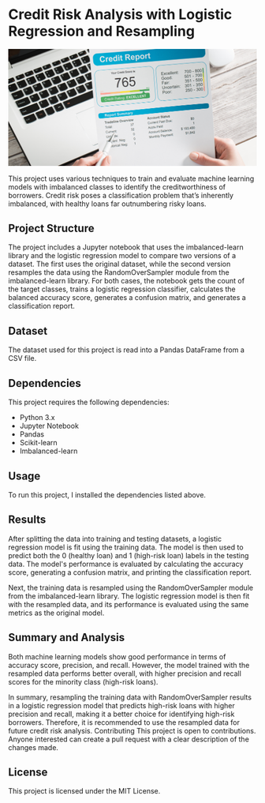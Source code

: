 
# Credit Risk Analysis with Logistic Regression and Resampling

![Alt text](Images/12-5-challenge-image.png)

This project uses various techniques to train and evaluate machine learning models with imbalanced classes to identify the creditworthiness of borrowers. Credit risk poses a classification problem that’s inherently imbalanced, with healthy loans far outnumbering risky loans.

## Project Structure
The project includes a Jupyter notebook that uses the imbalanced-learn library and the logistic regression model to compare two versions of a dataset. The first uses the original dataset, while the second version resamples the data using the RandomOverSampler module from the imbalanced-learn library. For both cases, the notebook gets the count of the target classes, trains a logistic regression classifier, calculates the balanced accuracy score, generates a confusion matrix, and generates a classification report.

## Dataset
The dataset used for this project is read into a Pandas DataFrame from a CSV file.

## Dependencies
This project requires the following dependencies:

- Python 3.x
- Jupyter Notebook
- Pandas
- Scikit-learn
- Imbalanced-learn

## Usage
To run this project, I installed the dependencies listed above.

## Results
After splitting the data into training and testing datasets, a logistic regression model is fit using the training data. The model is then used to predict both the 0 (healthy loan) and 1 (high-risk loan) labels in the testing data. The model's performance is evaluated by calculating the accuracy score, generating a confusion matrix, and printing the classification report.

Next, the training data is resampled using the RandomOverSampler module from the imbalanced-learn library. The logistic regression model is then fit with the resampled data, and its performance is evaluated using the same metrics as the original model.

## Summary and Analysis
Both machine learning models show good performance in terms of accuracy score, precision, and recall. However, the model trained with the resampled data performs better overall, with higher precision and recall scores for the minority class (high-risk loans).

In summary, resampling the training data with RandomOverSampler results in a logistic regression model that predicts high-risk loans with higher precision and recall, making it a better choice for identifying high-risk borrowers. Therefore, it is recommended to use the resampled data for future credit risk analysis.
Contributing
This project is open to contributions. Anyone interested can create a pull request with a clear description of the changes made.

## License
This project is licensed under the MIT License.
